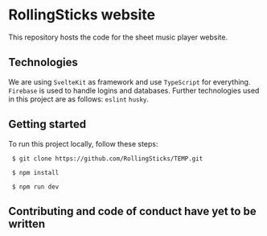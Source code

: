 # RollingSticks website

This repository hosts the code for the sheet music player website.

## Technologies

We are using `SvelteKit` as framework and use `TypeScript` for everything. `Firebase` is used to handle logins and databases. Further technologies used in this project are as follows: `eslint` `husky`.

## Getting started

To run this project locally, follow these steps:

```
 $ git clone https://github.com/RollingSticks/TEMP.git

 $ npm install

 $ npm run dev
```

## Contributing and code of conduct have yet to be written
